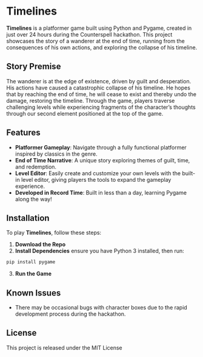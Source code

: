 # Timelines  

**Timelines** is a platformer game built using Python and Pygame, created in just over 24 hours during the Counterspell hackathon. This project showcases the story of a wanderer at the end of time, running from the consequences of his own actions, and exploring the collapse of his timeline.  

## Story Premise  

The wanderer is at the edge of existence, driven by guilt and desperation. His actions have caused a catastrophic collapse of his timeline. He hopes that by reaching the end of time, he will cease to exist and thereby undo the damage, restoring the timeline. Through the game, players traverse challenging levels while experiencing fragments of the character’s thoughts through our second element positioned at the top of the game.

## Features  

- **Platformer Gameplay**: Navigate through a fully functional platformer inspired by classics in the genre.  
- **End of Time Narrative**: A unique story exploring themes of guilt, time, and redemption.
-  **Level Editor**: Easily create and customize your own levels with the built-in level editor, giving players the tools to expand the gameplay experience. 
- **Developed in Record Time**: Built in less than a day, learning Pygame along the way!  

## Installation  

To play **Timelines**, follow these steps:  

1. **Download the Repo**
2. **Install Dependencies**
  ensure you have Python 3 installed, then run:
  ```bash
  pip install pygame
  ```
3. **Run the Game**  
## Known Issues
- There may be occasional bugs with character boxes due to the rapid development process during the hackathon.

## License
This project is released under the MIT License
